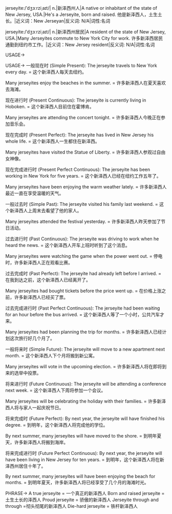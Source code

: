 jerseyite:/ˈdʒɜːrziˌaɪt/| n.|新泽西州人|A native or inhabitant of the state of New Jersey, USA.|He's a Jerseyite, born and raised. 他是新泽西人，土生土长。|近义词：New Jerseyan|反义词: N/A|词性:名词

jerseyite:/ˈdʒɜːrziˌaɪt/| n.|新泽西州居民|A resident of the state of New Jersey, USA.|Many Jerseyites commute to New York City for work. 许多新泽西居民通勤到纽约市工作。|近义词：New Jersey resident|反义词: N/A|词性:名词


USAGE->

USAGE->
一般现在时 (Simple Present):
The jerseyite travels to New York every day. = 这个新泽西人每天去纽约。

Many jerseyites enjoy the beaches in the summer. = 许多新泽西人在夏天喜欢去海滩。

现在进行时 (Present Continuous):
The jerseyite is currently living in Hoboken. = 这个新泽西人目前住在霍博肯。

Many jerseyites are attending the concert tonight. = 许多新泽西人今晚正在参加音乐会。

现在完成时 (Present Perfect):
The jerseyite has lived in New Jersey his whole life. = 这个新泽西人一生都住在新泽西。

Many jerseyites have visited the Statue of Liberty. = 许多新泽西人参观过自由女神像。

现在完成进行时 (Present Perfect Continuous):
The jerseyite has been working in New York for five years. = 这个新泽西人已经在纽约工作五年了。

Many jerseyites have been enjoying the warm weather lately. = 许多新泽西人最近一直在享受温暖的天气。


一般过去时 (Simple Past):
The jerseyite visited his family last weekend. = 这个新泽西人上周末去看望了他的家人。

Many jerseyites attended the festival yesterday. = 许多新泽西人昨天参加了节日活动。


过去进行时 (Past Continuous):
The jerseyite was driving to work when he heard the news. = 这个新泽西人开车上班时听到了这个消息。

Many jerseyites were watching the game when the power went out. = 停电时，许多新泽西人正在观看比赛。


过去完成时 (Past Perfect):
The jerseyite had already left before I arrived. = 在我到达之前，这个新泽西人已经离开了。

Many jerseyites had bought tickets before the price went up. = 在价格上涨之前，许多新泽西人已经买了票。


过去完成进行时 (Past Perfect Continuous):
The jerseyite had been waiting for an hour before the bus arrived. = 这个新泽西人等了一个小时，公共汽车才来。

Many jerseyites had been planning the trip for months. = 许多新泽西人已经计划这次旅行好几个月了。


一般将来时 (Simple Future):
The jerseyite will move to a new apartment next month. = 这个新泽西人下个月将搬到新公寓。

Many jerseyites will vote in the upcoming election. = 许多新泽西人将在即将到来的选举中投票。


将来进行时 (Future Continuous):
The jerseyite will be attending a conference next week. = 这个新泽西人下周将参加一个会议。

Many jerseyites will be celebrating the holiday with their families. = 许多新泽西人将与家人一起庆祝节日。


将来完成时 (Future Perfect):
By next year, the jerseyite will have finished his degree. = 到明年，这个新泽西人将完成他的学位。

By next summer, many jerseyites will have moved to the shore. = 到明年夏天，许多新泽西人将搬到海岸。


将来完成进行时 (Future Perfect Continuous):
By next year, the jerseyite will have been living in New Jersey for ten years. = 到明年，这个新泽西人将在新泽西州居住十年了。

By next summer, many jerseyites will have been enjoying the beach for months. = 到明年夏天，许多新泽西人将已经享受了几个月的海滩时光。



PHRASE->
A true jerseyite = 一个真正的新泽西人
Born and raised jerseyite = 土生土长的泽西人
Proud jerseyite = 骄傲的新泽西人
Jerseyite through and through =彻头彻尾的新泽西人
Die-hard jerseyite = 铁杆新泽西人
